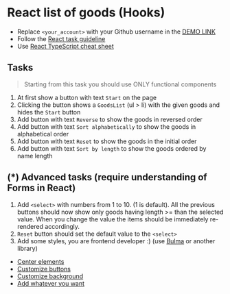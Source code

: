 # React list of goods (Hooks)
- Replace `<your_account>` with your Github username in the [DEMO LINK](https://alexandr1223.github.io/react_list-of-goods-hooks/)
- Follow the [React task guideline](https://github.com/mate-academy/react_task-guideline#react-tasks-guideline)
- Use [React TypeScript cheat sheet](https://mate-academy.github.io/fe-program/js/extra/react-typescript)

## Tasks
> Starting from this task you should use ONLY functional components

1. At first show a button with text `Start` on the page
2. Clicking the button shows a `GoodsList` (ul > li) with the given goods and hides the `Start` button
3. Add button with text `Reverse` to show the goods in reversed order
4. Add button with text `Sort alphabetically` to show the goods in alphabetical order
5. Add button with text `Reset` to show the goods in the initial order
6. Add button with text `Sort by length` to show the goods ordered by name length

## (*) Advanced tasks (require understanding of Forms in React)
1. Add `<select>` with numbers from 1 to 10. (1 is default). All the previous buttons
  should now show only goods having length >= than the selected value. When you change the
  value the items should be immediately re-rendered accordingly.
2. `Reset` button should set the default value to the `<select>`
3. Add some styles, you are frontend developer :) (use [Bulma](https://bulma.io) or another library)
- [Center elements](https://bulma.io/documentation/layout/level/)
- [Customize buttons](https://bulma.io/documentation/elements/button/)
- [Customize background](https://bulma.io/documentation/overview/colors/)
- [Add whatever you want](https://bulma.io/documentation/)

